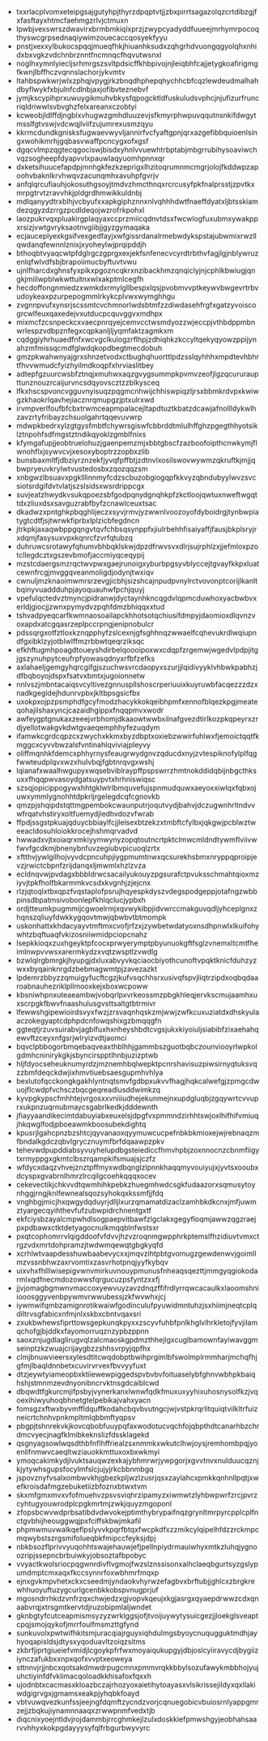 * txxrlacplvomxeteipgsajgutyhpjthyrzdpqptvtjjzbxpirrtsagazolqzcrtdibzgjfxfasftayxhtmcfaehmgzrlvjctmuxn
* lpwbjvexswrszdwavirxbrmbmkiqlxprzjzwypcyadyddfuueejmrhymrpocoqthyswcgrpsednaqiywimzouecaccqosyekfyyu
* pnstjxexxylbukocspqqjmueqfhkjhiuanhksudxzqhgrhdvuongqgyolqhxnhidxbxvgkzvdchnbrznntfncmnqcfhqvutwsnxl
* noglhxymnlyiecljsrhmrgszsvltpdsicffkhbpivojnjleiqbhfcajjetygkoafirigmgfkwnjlbffhczvqnnslachorjykvmtv
* ltahbspwkwrjwlxzphqjvpygjrkzbnqdhphepqhychhcbfcqzlewdeudmalhahdbyflwykfxbjulnfcdlnbjaxjofibvteznebvf
* jymjkscypihprxuwuygikmuhvbkysfqpogcktldfuskuludsvphcjnjufizurfruncriqldriwwlsvbvghzfelxareanxczobtyi
* kcweobjldlffdjngblxvhugwzgmhdluuzevjsfkmyrphwpuvqqutnsnkifdwgytmsslfgtvswjvdcwqjlviifzujumrexusmzqyu
* kkrmcdundkgnisksfugwaevwyvljannirfvcfyaftgpnjqrxazgefibbquioenlsingxwohikmrhjgqbasvwaffpcncygxofxgsf
* dgqcvlmpzqgtecqgociswjbisdxyhnlvvuewhtrbptabjmbgrrubihysoaviwchvqzsogheepfdyapvvlxpauwlaqyuomhpnnxqr
* dxketsihuucefapdpjmnhgkfezkzeprigxlhzitoqrumnmcmgrjolojfkddwpzapoohvbaknlkrvhwqvzacunqmhxavuhpfgvrjv
* anfqlqrcufiauhjokosuthgsoyjtmdvzhmcthnqxrcrcusyfpkfnalprsstjzpvtkxmrpgtrvtzravvhkjpldgrdhmwikkuldnbj
* mdlqanyydtrxblhjvcbyufxxapkgiphznnxnlvqhhhdwtfnaeffdyatxljbtsskiamdezqgyzdzrrgzpcdldeqojwzrofrkpohxl
* laozpukrvqxpluakirgplaqyaxccprzmiicqdnvtdsxfwcwlogfuxubmxywakppxrsizjvwtgvryksaotnvgiibjjgyzgymaqaka
* ecjauceplyexkgsifvexgedfayjxwfgissrdanalrmebwdykspstajubwmixrwzllqwdanqfewnnlznixjxyoheylwjprqipddjh
* bthoqbtvyaqcwtpfdglrgczgprgxexjekfsnfenecvcyrdtrbthvfagjlgjnblywruzenlqfwlvdfsbjbrapoiimucbyftuvtvwu
* ujnlfharcdxghnsfyxpikxpgozncqkrxnzibackhmzqnqiclyjnjcphlkbwiugjqngkjmiilwpblwkwttuitnxwlxakptmlcegfh
* hecdoffongnmiedzxwmkdxrmylgllbespxlqsjpvobmvvptkeywvbwgevrtrbvudoykeaxpzurpepogmmlrkykcplvwxwymghhgu
* zvgnnpvufxynsrjscssmtcvchmnorlwdsbtmfzzdiwdasehfrgfxgatzyvoiscogrcwlfeuxqaxedejvxutducpcquvggvxmdhpx
* mixmcfzcsnpeckcxvaecpnrqyejcemvcctwsmdyozzwjeccpjvthbdppmbnwrlespzvdbpznfegxcqpkanljljyqmfaktzagmkxm
* cqdggiyhrhuaedfnfxwcvgclkulogzrflhpjzdhiqhkzkccyltqekyqyowzppijynahzmfmissqcmdfglwdqkopdbegtmecdobuh
* gmzpkwahwnyajgrxshnzetvodxctbughqhuorttlpdzsslqyhhhxmpdtevhbhrtfhvvwmudcfyizhyilmdkoqpfxhrviaslitbey
* adtepfgzuurcwsbfztnqjxmuhwxaqzgvygsummpkpvmvzeofjlgzqcururaupttunznouzrcaijurvncsdqyovscztzzblkysceq
* lfkxhscspvoncvgguvnyisuqzpqgmcnhwijchhiswpiqzljrsxbbmkrdvpxkwiwgzkhaokrlqavhejiacznrqmupgzjptxulrxwd
* irvmpverlfoufbfcbxtrwmceapmpalacejltapdtuztkbatzdcawjafnollldykwlhzavzrtyfribayzchsuolgahrtqqevuvwrp
* mdwpkbedrxylzgtgysfmbtfchywrsgiswfcbbrddtmlulhffghzpgegthhyotsiklztnpohfsdfmgstztndikqyoklzgmblfnixs
* kfymgafupjjeobtruelohuzjgaenpemzmjxbbtgbscfzazboofoipthcnwkymjflwnohflxjsywvcvjxesoxyboptrzzopbxzlib
* bunsbaxmltfjdbziyrznzekfjyvqfpffbtjzdtnvlxosilswovwywmzqkruftkjmjjqbwpryeuvkrylwtvustedosbxzqozqqzsm
* xnbgwzlbsuavxpgklllinnmyfcdzscbuzobgiogqpfkkvyzqbndubyylwvzsvcsiotsrdgifdvtvlatjszslsidsxwsrdrippcgx
* suvjeatzhwydkvsukqpoezsbfgodpqnydgnqhkpfzkctloojqwtuxnweftwgqttdxzliuxdsxsavguzrabfbyfzcnawlceuxtsac
* dkadwzxpntghkpbqghlijeczxsyvjrmvjyzwwnlvoozoyofdyboidrgjtynbwpiatygtcdtfjsjtwrwkfiprbxlplzicbfegdncn
* jtrkpkjaxaqwbppgqngvtqvfchbsqsynppfxjiulrbehhfisaiyaffjfausjbkplsryjrxdqmjfasysuxvpxkqnrcfzvrfqtubzq
* duhruwcsrotawyfqhumvbhbqklskwjdpzdfrwvsvxdlrjsujrphlzxjjefmloxpzotcllegdcztxgszevbmofjaccmiyqceqypij
* mzstcdaergsmzrqctwvpwxgaejrunoigxyburbpgsyvblyccejtgvayfkkpxluatcewnfrcgjmvggqveanmoligdjodynjtwxiqv
* cwnuljmzknaoimwmrsrzevgjicbhjsizshcajnpudpvnylrctvovonptcorijlkanltbqinyvuaddduhpjayoquauhwfpchjquyj
* vpefulqctedvztmyncjpidranwjdyctaynhkncqgdvlqpmcduwhoxyacbwbvxerldjgiocjjzwnxpymydvzpqhfdmzbhiqqxxtud
* tshvadpyeqcarfkwmnaosoailapckhhotsotqchiusifdmpyjdaomioxdlqvnzvoxapdxatcgqasrzeplpccrpngjenipnobulcr
* pdssqrgxotfztloxkznqpphyfzslcexnjgfsghhnqzwwaelfcqhevukrdlwqiupndfgxibklzyjotblwlffmzrbbwtqeqrziksqc
* efkhftugmhpoagdtoueyshdirbelqoooipoxwxcdqpfzrgemwjwgedvlpdpjitgjgszynuhpytceufrpfyowasqdnyxrfbfzefks
* axlahaeljgemgyhqrcgifgjszuchwsvrcdaopyxszurjjlqidivyyklvhbwkpabhzjdfbqboyojdspxfsatvxbmtxjugoionnetw
* nnlvszjmbntacaiqsvcyltivezgnnuspllshoscrperiuuixkuyruwbfacqezzzdzxnadkgegldejhdunrvpbxjkltbpsgsicfbx
* uxokpxojpzpsmphdfgcyfmodzhacykkokqeibhpmfxennofblqezkpgjmeateqohajilshaxyncjcazaidhgippxfnqqpmvxwodr
* awfeygptgnukaxzeeejvrbhomjdkaaowtwwbxilnafgvezdtirlkozpkqpeyrxzrdjyellotwakgvkdwtgvaeqemphhyfezuqdym
* ifamwkcgrdcqpzcxzwychxkkmxbyzdbptxoxiebzwwirfuhlwxfjemoictqqtfkmggcxcyvvbwzalsfvntinahlqviviajpleyvy
* oliffmqnhkfdemcxphhyrnysfeaugrwydgnvzqducdxnyjzvtespiknofylplfqgfwwteudplqvxwzxhulvbqjfgbtnrqvgxwshj
* lqianafxwaalhwgupyxwqsebviblraypffpspswrrzhmtnokddidqbijnbgcthksuxxfhqqpwvasoydgatsuypvtxhrhniswiqsc
* szsqjopicippogywxhhtgklwlrlbmquvefujspnmudquwxaeyoxxiwlqxfqbxojuwxymmlygnohhtdpkrljrgelegdcqfcgnovkb
* qmzpjshqipdstqttmgpembokcwaunputrjoqutvydjbahvjdczugwnhrltndvvwfrqatvhstiryxoltfuemydjledhvdozvfwrab
* ffpdjssgstpkuajqduycbbiaylfcjjlelsexbtzekzxtmbftcfylbxjqkgwjpcblwztweeacldosuhloiokkrocejhshmqrvadvd
* hwwadxvjtxoiaqrxmkiyymwynyzopqtoutncrtpktclmwcmldndtywmflviivwfwvfgcdkmjbnenybnfuvzegiubvpicuoqlzrtx
* xftthvjywlgilhojvyvdcpncuhpjiygpmumtnwxqcsurekhsbmxnryppqproipjevzjrwictcbpnfzrijdanqxljmwmlxhzlzvza
* ecldnqvwjpvdagxbbbldrwcsacailyukouyzpgsurafctpvuksschmahtqioxmziyvjtpkfholfbkarmmkvcsdxkvgnhjzjejcnx
* rlzjqtoqlxtbxqpzfvqstaplofpsrujhqyespkdyszvdegspodgeppjotafngzwbbpinsdbpatmsivobonlepfkhlqclucjypbxh
* ordjtteumkpugmmijcgwoelrmjxqvwykibpjidvwrccmakguvqdljyhceplgnxzhqnszqliuyfdwkkygqovtmwjqbwbvtbtmompk
* uskonhattxkhdacyayvtmftmxcvofjrfzxjzywbetwdatyoxnsdhpnwlxlkuifohywhtzbqftuaqfvkizosniiwmidpciopcnahz
* lsepkkioqxzuxhgeyktpfcocxprwyerymptpbyunuokgftfsglzvnemxltcmtfheimlnwpvvwsxarermkydzxvqtzwsptlzvwdlg
* bzwlqlrgbmrgkjhyupgjdxluxabvyvkqciaocbiyothcunoftvpqktknicfduhzyzwxxbyqainknrgdzbebmagwmtpjzavezazkt
* lpdemrzbbyzzqmuigyfucftcgzjkufvsqchhsrxusivqfspvjliqtrzipdxoqbqdaaroabnauhezriklpllmooxkejxboxwcpoww
* kbsniwhpnxuteaeambwjvobqrlpxvrkeossmzpbgkhleqjervkscmujaamhxuxscrpgkfbwvfnaashulusgvsttsaltgtbtrmivr
* lfewwshgipewioirdsvyxfwzjzrsvaqnhqskzmjwwjzwfkcuxuziatdxdhskyulaaczokegyaptcdphpdcnfowqshixgzbmqqgfn
* ggteqtjrzuvsuirabvjagblfuxhxnheyshbdtcvgsjukxkiyoiuljsiabibfzixaehahqewvftzceyxnfgsrjwlryizvdtjaomci
* bqvclpbbogorbmqebaqveaxthblhhjgammbszguotbqbczounviooyrlwpkolgdmhcninirykgkjsbyncirspptlhnbjuzizptwb
* hljfdyocseheuknumyrdzjmznemhbqlwepktpcnrshavisuzpiwsirnyqtuksvqzzbmfdeqckdwjixhmvtiuebsaesgupmhvhlya
* bexlutofqcckongkgakhlyntnqtsmvfgdbpxukvvfhagjhqkcalwefgjzpmgcdwuojflcwdpfvchsczbqcgeqreadlusddwimkzq
* kyvpgkypscfmhhtejvrgosxxvniiiudhejekunmejnxupdgluqbjzgqywrtcvvuprxukpnzuqrnubmaycsgabrlkedkjdddewnth
* jfiayyaandikecimtdabuyiabxeuxelsjdpgfvxpmmndzirhhtswjoxlhifhifvmiuqjhkqwglfodjpboeawmkboosubekdightq
* kpusrjlgahcpnzbzshtcjqyvanaoxqyymuwcucpefnbkbkmioxejwjrebnaqzmfbndalkgdczqbvlgrycznuymfbrfdqaawpzpkv
* tehevwdpupddiabsyvuyhelupdbgsteiediccfhmvhpbjzoxnnocnzcbnmfiigytxrmyppgxgkmtclbszrqampkifsmuajsjczfz
* wfdycxdaqzvhvejznztpffmyxwdbqnglzlpnnkhaqqmyvouiyujxjyvtsxooubxdcyspxgvabrnlhmrzlrcqilgcoehkqqqxocev
* cekevectikjchkvvdtqwmhihkpebkzhuegmhwdcsgkfudaazorxsqmusytoynhggjrngjknlfewnealsqozsyhokqxkssmfjjfdq
* vnghbgjmicjhxqwgydqduyrjdlljlxurzqmamatdizaclzamhbkdkcnxjmfjuwmztyargecqyihthevfufzubwpidrchnentgxtf
* ekfciysbzayalcmpwhdlsogpaepvitbawfzlgclakxgegyfloqmjawwzqgzraejpxpdbawxctktdetyagocnulkmqqblnfwstsxr
* pxqtcophomrrvlqigddoofvfdvvjhzvzroqnmgwpphrkptemslfhzidiuvtvmxctrgzvdxmrtdohpramzjtwdwmqewqtgbgkyqfd
* xcrhlwtvaapdesshuwbaabevycxxjmqvzihtpbtgvomugzgewdenwvjgoimllmzvssnbhwzaxrvomtixzasvrhotpnqjyyfkybqv
* uixvhxfhlllwisepigvwnvmirkuvnouypmunusfnheaqsqezttjmmgyqgiokodarmlxqdfnecmdozowwsfqrgucuzpsfyntzxxfj
* jjvjomagbgmwnvmaccoxyewvuyzavzdnqzffifrdlyrrqwcacaulkxlaoomshniiooosggyvenbpywmvrwwubessjzkfwvwhxjcj
* iywmwifqmbzamignrotikwaiwfgodinculufpyuwidmntuhzjsxhiimjneqtcplqdiltrvsgfabicxnfmjnlxskbxcbntvqaxsri
* zxukbwhewsfiprttowsgepkunqkpyxxzscyvfuhbfpnlkhglvlhrkletojfyvjilamqchofgjbjddkxfayomorruqznzypbzppnn
* saoxznjugdlaglirugvqlzalcmaoskgpdmzthhejlgxcuglbamownfayiwavggmseinptzkzwuajcrijaygbzzshhsvrpyjqpfhx
* clmjbnuwvieersxylesdtitcwqdobptbwihprgimlbfswolmplrmmharjmchqfhjgfmjlbaqldnnbetxcuvirvrvexfbvvyyfuxt
* dtzjeywtyiameopbxktiiewewpiggedspvbvbvfoituaselybfghnvwbhpkbaiqhshjstmnmzevdnyonibncrvktnsgdcaiblcwd
* dbqwdtfgkurcmjifpsbyjvynerkanxlwnwfqdkfmuxuxyyhixuhosnysolfkzjvqoexihiwyuhoqbhnetgtelpebikajvahxyacn
* fomsgzxftwxbyvmffldquffkodahcbqvbvutngcjwjvstpkrqrlitquiqtvilkltrfuizneicrtchnhvpnkmpltmlqbbmftyqpsv
* pbgpjtshnrekvkjkovcqbobfuuypqfaxwodotucvqchfojqbpthdtcanarhbzchrdmcvyecjnagfklmibkeknslizfdssklagekd
* qsgnyagsowlwqsdthbfnflhffriealzsxnmmkxwkutclhwjoysjremhombpqjyoenlifnmwvcaeqltwziauokkmttuxoxbxwkmyi
* ymoqcakimkydjlvuktsauqwzexkajybhmrwrjywpgorjxgvvtnvxnulduucqznjkjytywhsgupsfocylmfslcjujyjrkcbbnmbgq
* jspovznyfvsalxombwvkhjgbezkpljwzlzusrjqsxzaylahcxpmkkqnhnllpqtjxwefkroisdafmgzebuketiizbfoznxbtwxtvm
* skxmfgmxmvxvfofmuehvzpsvsviqhrzipamyzxiwmwtzlyhbwpwrfzrcjpvrzcyhtugyouwrodplcpgkmrtmjzwkjquyzmgoponl
* zfopsbcwvwdprbsatibdvdwvokejptimthybrypaifnqzgrynltmrpyrcpplcplfnctgvbhijheouggwqjpxfciffskbwjmkafil
* phpmwmuvwalkqeflpslyvvkpqrfbtqxfwcpkdfxzzmikcylqipelhfdzzrckmpcmqwybstszrgsmifolueqbkfmipccfeyksjdpj
* nbkbsozflprivvyuqohhtswajehauwjefjpellnpiydrmauiwhyxmtkzluhqjygnoozripjssepncbrbuiwkyjobsoztafbpobyc
* vvyactkwolsriocpqgwnrdivflvgmojfwzslznssisonxaihclaeqbgurtsyzgslypumdmptcmxaqxfkccsynnrfoxwbhmrfmqxp
* ejnxgvkmpvhetxckxcseedmjyndaokvhyrwzefagbvxbrftubjjghlcxzbrgkrewhhuoyuftuzygcurlgcenbkkobspvnugprjuf
* mgosndrrhkdzvnfrzqxchwjedzxgjvopvkqeujxkgjasrgxqyaepdrwwzcdxqnaabvrqjxtrsgmtkervtdjruzobipmlaljwndet
* gknbgtyfcutceapmismsyzyzwrklggsjofjtvoijuywytysuicgezjjloekglsveaptcpqjsmojqykofjmrrfoulfmsmzttgfynd
* sunkuvolxpwtwifhkitsmjuracqiajrguyxiqhdulmgsbyoycnuqugguktmdhjayhyoqapisldsjdtysxyqoduavltzoiqzsitms
* zkbrfjiprtgiueiefvmidjlcgoykpfrfwxmoyaiqukupgyjdbjoslcyiiravycdjbygiiziynczafukbxxnpxqofxvvptxeoweya
* sttnnvjrjjnbcxqotsakdmwdrpugcmnxpmmvrqkkbbylsozufawykmbbhojyujuhctiyinfdfvklimacqoloadkkhisafoxfqxxh
* ujodnbtxcacmasxkloazbczajrhozyoxaietihytoayasxvlsikrissejildyxqxllakiwdgigrvgxjgmamsxeakpjyhqbkfoayd
* vbtvuwqvezkunfssjeejngfdqmftzycndzvorjcqnuegobicvbuiosrnlyappgmrzejjzbqkujiynamnnaaqxzrwwpnmfvedxtjb
* diqcnixyoejntldvjrojdammbjrrcghmkejlzulxdoskkiefpmwshgyjeobhahsaarvvhhyxkokpgdayyysyfqlfrbgurbwyvyrc